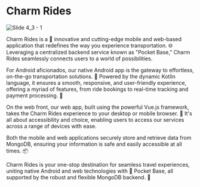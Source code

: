 # Charm Rides

![Slide 4_3 - 1](https://github.com/moshdev2213/FitMe/assets/103739510/ad22abc6-c9b1-47c0-ae7b-19c03e1aff6b)

Charm Rides is a 🚗 innovative and cutting-edge mobile and web-based application that redefines the way you experience transportation. 🌐 Leveraging a centralized backend service known as "Pocket Base," Charm Rides seamlessly connects users to a world of possibilities.

For Android aficionados, our native Android app is the gateway to effortless, on-the-go transportation solutions. 📱 Powered by the dynamic Kotlin language, it ensures a smooth, responsive, and user-friendly experience, offering a myriad of features, from ride bookings to real-time tracking and payment processing. 🚀

On the web front, our web app, built using the powerful Vue.js framework, takes the Charm Rides experience to your desktop or mobile browser. 🌟 It's all about accessibility and choice, enabling users to access our services across a range of devices with ease.

Both the mobile and web applications securely store and retrieve data from MongoDB, ensuring your information is safe and easily accessible at all times. 📦

Charm Rides is your one-stop destination for seamless travel experiences, uniting native Android and web technologies with 🎉 Pocket Base, all supported by the robust and flexible MongoDB backend. 🌈 
